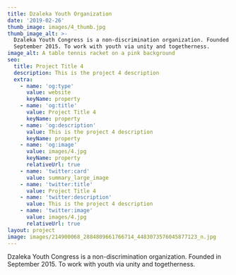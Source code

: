 ```yaml
---
title: Dzaleka Youth Organization
date: '2019-02-26'
thumb_image: images/4_thumb.jpg
thumb_image_alt: >-
  Dzaleka Youth Congress is a non-discrimination organization. Founded in
  September 2015. To work with youth via unity and togetherness.
image_alt: A table tennis racket on a pink background
seo:
  title: Project Title 4
  description: This is the project 4 description
  extra:
    - name: 'og:type'
      value: website
      keyName: property
    - name: 'og:title'
      value: Project Title 4
      keyName: property
    - name: 'og:description'
      value: This is the project 4 description
      keyName: property
    - name: 'og:image'
      value: images/4.jpg
      keyName: property
      relativeUrl: true
    - name: 'twitter:card'
      value: summary_large_image
    - name: 'twitter:title'
      value: Project Title 4
    - name: 'twitter:description'
      value: This is the project 4 description
    - name: 'twitter:image'
      value: images/4.jpg
      relativeUrl: true
layout: project
image: images/214900068_2884809661766714_4483073576045877123_n.jpg
---
```

Dzaleka Youth Congress is a non-discrimination organization. Founded in September 2015. To work with youth via unity and togetherness.





